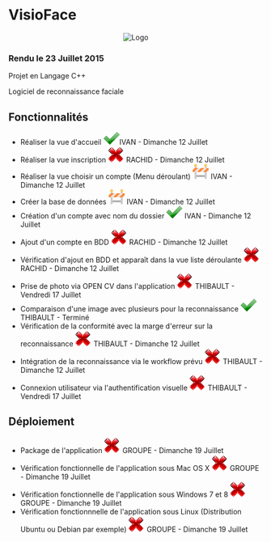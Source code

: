 # VisioFace
<p align="center">
  <img src="https://github.com/ghostivan/Visioface/raw/master/docs/logo.png" alt="Logo"/>
</p>

### Rendu le 23 Juillet 2015

Projet en Langage C++

Logiciel de reconnaissance faciale 

## Fonctionnalités

- Réaliser la vue d'accueil [![alt text](https://github.com/izyj/MoyenneProject/raw/master/doc/ok.png "OK")](https://github.com/izyj/MoyenneProject/blob/master/doc/ok.png)IVAN - Dimanche 12 Juillet
- Réaliser la vue inscription [![alt text](https://github.com/izyj/MoyenneProject/raw/master/doc/ko.png "KO")](https://github.com/izyj/MoyenneProject/blob/master/doc/ko.png) RACHID - Dimanche 12 Juillet
- Réaliser la vue choisir un compte (Menu déroulant) [![alt text](https://github.com/izyj/MoyenneProject/raw/master/doc/okko.png "EN CONSTRUCTION")](https://github.com/izyj/MoyenneProject/blob/master/doc/okko.png) IVAN - Dimanche 12 Juillet
- Créer la base de données [![alt text](https://github.com/izyj/MoyenneProject/raw/master/doc/okko.png "EN CONSTRUCTION")](https://github.com/izyj/MoyenneProject/blob/master/doc/okko.png) IVAN - Dimanche 12 Juillet
- Création d'un compte avec nom du dossier [![alt text](https://github.com/izyj/MoyenneProject/raw/master/doc/ok.png "OK")](https://github.com/izyj/MoyenneProject/blob/master/doc/ok.png) IVAN - Dimanche 12 Juillet
- Ajout d'un compte en BDD [![alt text](https://github.com/izyj/MoyenneProject/raw/master/doc/ko.png "KO")](https://github.com/izyj/MoyenneProject/blob/master/doc/ko.png) RACHID - Dimanche 12 Juillet
- Vérification d'ajout en BDD et apparaît dans la vue liste déroulante [![alt text](https://github.com/izyj/MoyenneProject/raw/master/doc/ko.png "KO")](https://github.com/izyj/MoyenneProject/blob/master/doc/ko.png) RACHID - Dimanche 12 Juillet
- Prise de photo via OPEN CV dans l'application [![alt text](https://github.com/izyj/MoyenneProject/raw/master/doc/ko.png "KO")](https://github.com/izyj/MoyenneProject/blob/master/doc/ko.png) THIBAULT - Vendredi 17 Juillet
- Comparaison d'une image avec plusieurs pour la reconnaissance [![alt text](https://github.com/izyj/MoyenneProject/raw/master/doc/ok.png "OK")](https://github.com/izyj/MoyenneProject/blob/master/doc/ok.png) THIBAULT - Terminé
- Vérification de la conformité avec la marge d'erreur sur la reconnaissance [![alt text](https://github.com/izyj/MoyenneProject/raw/master/doc/ko.png "OK")](https://github.com/izyj/MoyenneProject/blob/master/doc/ko.png) THIBAULT - Dimanche 12 Juillet
- Intégration de la reconnaissance via le workflow prévu [![alt text](https://github.com/izyj/MoyenneProject/raw/master/doc/ko.png "OK")](https://github.com/izyj/MoyenneProject/blob/master/doc/ko.png) THIBAULT - Dimanche 12 Juillet
- Connexion utilisateur via l'authentification visuelle [![alt text](https://github.com/izyj/MoyenneProject/raw/master/doc/ko.png "KO")](https://github.com/izyj/MoyenneProject/blob/master/doc/ko.png) THIBAULT - Vendredi 17 Juillet

## Déploiement
- Package de l'application [![alt text](https://github.com/izyj/MoyenneProject/raw/master/doc/ko.png "KO")](https://github.com/izyj/MoyenneProject/blob/master/doc/ko.png) GROUPE  - Dimanche 19 Juillet
- Vérification fonctionnelle de l'application sous Mac OS X [![alt text](https://github.com/izyj/MoyenneProject/raw/master/doc/ko.png "KO")](https://github.com/izyj/MoyenneProject/blob/master/doc/ko.png) GROUPE  - Dimanche 19 Juillet
- Vérification fonctionnelle de l'application sous Windows 7 et 8 [![alt text](https://github.com/izyj/MoyenneProject/raw/master/doc/ko.png "KO")](https://github.com/izyj/MoyenneProject/blob/master/doc/ko.png) GROUPE  - Dimanche 19 Juillet
- Vérification fonctionnnelle de l'application sous Linux (Distribution Ubuntu ou Debian par exemple) [![alt text](https://github.com/izyj/MoyenneProject/raw/master/doc/ko.png "KO")](https://github.com/izyj/MoyenneProject/blob/master/doc/ko.png) GROUPE  - Dimanche 19 Juillet
